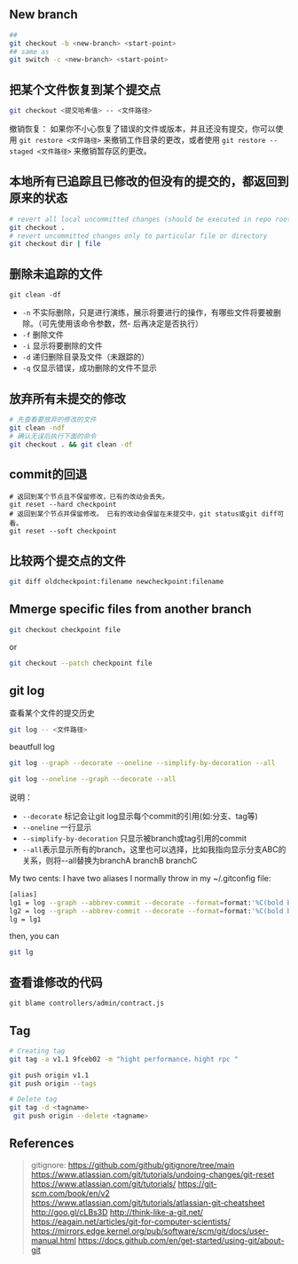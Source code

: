 ## New branch
```bash
## 
git checkout -b <new-branch> <start-point>
## same as
git switch -c <new-branch> <start-point>

```

## 把某个文件恢复到某个提交点
```bash
git checkout <提交哈希值> -- <文件路径>
```
撤销恢复： 如果你不小心恢复了错误的文件或版本，并且还没有提交，你可以使用 `git restore <文件路径>` 来撤销工作目录的更改，或者使用 `git restore --staged <文件路径>` 来撤销暂存区的更改。

## 本地所有已追踪且已修改的但没有的提交的，都返回到原来的状态
```bash
# revert all local uncommitted changes (should be executed in repo root):
git checkout .
# revert uncommitted changes only to particular file or directory
git checkout dir | file
```

## 删除未追踪的文件
```
git clean -df
```	
- `-n` 不实际删除，只是进行演练，展示将要进行的操作，有哪些文件将要被删除。（可先使用该命令参数，然- 后再决定是否执行）
- `-f` 删除文件
- `-i` 显示将要删除的文件
- `-d` 递归删除目录及文件（未跟踪的）
- `-q` 仅显示错误，成功删除的文件不显示


## 放弃所有未提交的修改
```bash
# 先查看要放弃的修改的文件
git clean -ndf
# 确认无误后执行下面的命令
git checkout . && git clean -df
```


## commit的回退
```
# 返回到某个节点且不保留修改，已有的改动会丢失。
git reset --hard checkpoint 
# 返回到某个节点并保留修改。 已有的改动会保留在未提交中，git status或git diff可看。
git reset --soft checkpoint
```

## 比较两个提交点的文件
```bash
git diff oldcheckpoint:filename newcheckpoint:filename
```

## Mmerge specific files from another branch
```bash
git checkout checkpoint file
```
or
```bash
git checkout --patch checkpoint file
```


## git log
查看某个文件的提交历史
```bash
git log -- <文件路径>
```

beautfull log
```bash
git log --graph --decorate --oneline --simplify-by-decoration --all

git log --oneline --graph --decorate --all
```

说明：  
- `--decorate` 标记会让git log显示每个commit的引用(如:分支、tag等)
- `--oneline` 一行显示
- `--simplify-by-decoration` 只显示被branch或tag引用的commit
- `--all`表示显示所有的branch，这里也可以选择，比如我指向显示分支ABC的关系，则将--all替换为branchA branchB branchC


My two cents: I have two aliases I normally throw in my ~/.gitconfig file:
```bash
[alias]
lg1 = log --graph --abbrev-commit --decorate --format=format:'%C(bold blue)%h%C(reset) - %C(bold green)(%ar)%C(reset) %C(white)%s%C(reset) %C(dim white)- %an%C(reset)%C(auto)%d%C(reset)' --all
lg2 = log --graph --abbrev-commit --decorate --format=format:'%C(bold blue)%h%C(reset) - %C(bold cyan)%aD%C(reset) %C(bold green)(%ar)%C(reset)%C(auto)%d%C(reset)%n''          %C(white)%s%C(reset) %C(dim white)- %an%C(reset)'
lg = lg1
```

then, you can
```bash
git lg
```

## 查看谁修改的代码
```
git blame controllers/admin/contract.js 
```

## Tag

```bash
# Creating tag
git tag -a v1.1 9fceb02 -m "hight performance，hight rpc "

git push origin v1.1
git push origin --tags

# Delete tag
git tag -d <tagname>
 git push origin --delete <tagname>
```

## References
> gitignore: https://github.com/github/gitignore/tree/main
>https://www.atlassian.com/git/tutorials/undoing-changes/git-reset
>https://www.atlassian.com/git/tutorials/
>https://git-scm.com/book/en/v2
>https://www.atlassian.com/git/tutorials/atlassian-git-cheatsheet
>http://goo.gl/cLBs3D
>http://think-like-a-git.net/
>https://eagain.net/articles/git-for-computer-scientists/
>https://mirrors.edge.kernel.org/pub/software/scm/git/docs/user-manual.html
>https://docs.github.com/en/get-started/using-git/about-git
